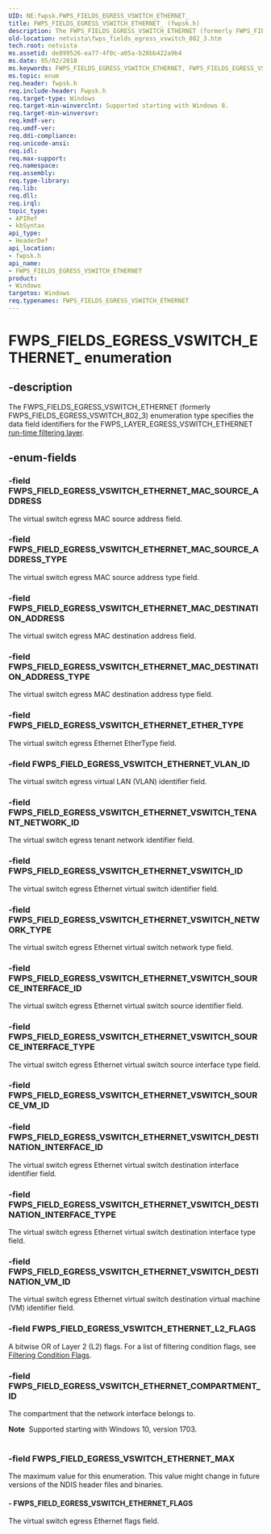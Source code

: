 ```yaml
---
UID: NE:fwpsk.FWPS_FIELDS_EGRESS_VSWITCH_ETHERNET_
title: FWPS_FIELDS_EGRESS_VSWITCH_ETHERNET_ (fwpsk.h)
description: The FWPS_FIELDS_EGRESS_VSWITCH_ETHERNET (formerly FWPS_FIELDS_EGRESS_VSWITCH_802_3) enumeration type specifies the data field identifiers for the FWPS_LAYER_EGRESS_VSWITCH_ETHERNET run-time filtering layer.
old-location: netvista\fwps_fields_egress_vswitch_802_3.htm
tech.root: netvista
ms.assetid: de899526-ea77-4f0c-a05a-b28bb422a9b4
ms.date: 05/02/2018
ms.keywords: FWPS_FIELDS_EGRESS_VSWITCH_ETHERNET, FWPS_FIELDS_EGRESS_VSWITCH_ETHERNET enumeration [Network Drivers Starting with Windows Vista], FWPS_FIELDS_EGRESS_VSWITCH_ETHERNET_, FWPS_FIELD_EGRESS_VSWITCH_ETHERNET_ETHER_TYPE, FWPS_FIELD_EGRESS_VSWITCH_ETHERNET_FLAGS, FWPS_FIELD_EGRESS_VSWITCH_ETHERNET_MAC_DESTINATION_ADDRESS, FWPS_FIELD_EGRESS_VSWITCH_ETHERNET_MAC_DESTINATION_ADDRESS_TYPE, FWPS_FIELD_EGRESS_VSWITCH_ETHERNET_MAC_SOURCE_ADDRESS, FWPS_FIELD_EGRESS_VSWITCH_ETHERNET_MAC_SOURCE_ADDRESS_TYPE, FWPS_FIELD_EGRESS_VSWITCH_ETHERNET_MAX, FWPS_FIELD_EGRESS_VSWITCH_ETHERNET_VLAN_ID, FWPS_FIELD_EGRESS_VSWITCH_ETHERNET_VSWITCH_DESTINATION_INTERFACE_ID, FWPS_FIELD_EGRESS_VSWITCH_ETHERNET_VSWITCH_DESTINATION_INTERFACE_TYPE, FWPS_FIELD_EGRESS_VSWITCH_ETHERNET_VSWITCH_DESTINATION_VM_ID, FWPS_FIELD_EGRESS_VSWITCH_ETHERNET_VSWITCH_ID, FWPS_FIELD_EGRESS_VSWITCH_ETHERNET_VSWITCH_NETWORK_TYPE, FWPS_FIELD_EGRESS_VSWITCH_ETHERNET_VSWITCH_SOURCE_INTERFACE_ID, FWPS_FIELD_EGRESS_VSWITCH_ETHERNET_VSWITCH_SOURCE_INTERFACE_TYPE, FWPS_FIELD_EGRESS_VSWITCH_ETHERNET_VSWITCH_TENANT_NETWORK_ID, fwpsk/FWPS_FIELDS_EGRESS_VSWITCH_ETHERNET, fwpsk/FWPS_FIELD_EGRESS_VSWITCH_ETHERNET_ETHER_TYPE, fwpsk/FWPS_FIELD_EGRESS_VSWITCH_ETHERNET_FLAGS, fwpsk/FWPS_FIELD_EGRESS_VSWITCH_ETHERNET_MAC_DESTINATION_ADDRESS, fwpsk/FWPS_FIELD_EGRESS_VSWITCH_ETHERNET_MAC_DESTINATION_ADDRESS_TYPE, fwpsk/FWPS_FIELD_EGRESS_VSWITCH_ETHERNET_MAC_SOURCE_ADDRESS, fwpsk/FWPS_FIELD_EGRESS_VSWITCH_ETHERNET_MAC_SOURCE_ADDRESS_TYPE, fwpsk/FWPS_FIELD_EGRESS_VSWITCH_ETHERNET_MAX, fwpsk/FWPS_FIELD_EGRESS_VSWITCH_ETHERNET_VLAN_ID, fwpsk/FWPS_FIELD_EGRESS_VSWITCH_ETHERNET_VSWITCH_DESTINATION_INTERFACE_ID, fwpsk/FWPS_FIELD_EGRESS_VSWITCH_ETHERNET_VSWITCH_DESTINATION_INTERFACE_TYPE, fwpsk/FWPS_FIELD_EGRESS_VSWITCH_ETHERNET_VSWITCH_DESTINATION_VM_ID, fwpsk/FWPS_FIELD_EGRESS_VSWITCH_ETHERNET_VSWITCH_ID, fwpsk/FWPS_FIELD_EGRESS_VSWITCH_ETHERNET_VSWITCH_NETWORK_TYPE, fwpsk/FWPS_FIELD_EGRESS_VSWITCH_ETHERNET_VSWITCH_SOURCE_INTERFACE_ID, fwpsk/FWPS_FIELD_EGRESS_VSWITCH_ETHERNET_VSWITCH_SOURCE_INTERFACE_TYPE, fwpsk/FWPS_FIELD_EGRESS_VSWITCH_ETHERNET_VSWITCH_TENANT_NETWORK_ID, netvista.fwps_fields_egress_vswitch_802_3
ms.topic: enum
req.header: fwpsk.h
req.include-header: Fwpsk.h
req.target-type: Windows
req.target-min-winverclnt: Supported starting with Windows 8.
req.target-min-winversvr: 
req.kmdf-ver: 
req.umdf-ver: 
req.ddi-compliance: 
req.unicode-ansi: 
req.idl: 
req.max-support: 
req.namespace: 
req.assembly: 
req.type-library: 
req.lib: 
req.dll: 
req.irql: 
topic_type:
- APIRef
- kbSyntax
api_type:
- HeaderDef
api_location:
- fwpsk.h
api_name:
- FWPS_FIELDS_EGRESS_VSWITCH_ETHERNET
product:
- Windows
targetos: Windows
req.typenames: FWPS_FIELDS_EGRESS_VSWITCH_ETHERNET
---
```


# FWPS_FIELDS_EGRESS_VSWITCH_ETHERNET_ enumeration


## -description


The FWPS_FIELDS_EGRESS_VSWITCH_ETHERNET (formerly FWPS_FIELDS_EGRESS_VSWITCH_802_3) enumeration type specifies the data field identifiers for the
 FWPS_LAYER_EGRESS_VSWITCH_ETHERNET 
 <a href="https://docs.microsoft.com/windows/desktop/FWP/management-filtering-layer-identifiers-">run-time filtering layer</a>.


## -enum-fields




### -field FWPS_FIELD_EGRESS_VSWITCH_ETHERNET_MAC_SOURCE_ADDRESS

The virtual switch egress MAC source address field.


### -field FWPS_FIELD_EGRESS_VSWITCH_ETHERNET_MAC_SOURCE_ADDRESS_TYPE

The virtual switch egress MAC source address type field.


### -field FWPS_FIELD_EGRESS_VSWITCH_ETHERNET_MAC_DESTINATION_ADDRESS

The virtual switch egress MAC destination address field.


### -field FWPS_FIELD_EGRESS_VSWITCH_ETHERNET_MAC_DESTINATION_ADDRESS_TYPE

The virtual switch egress MAC destination address type field.


### -field FWPS_FIELD_EGRESS_VSWITCH_ETHERNET_ETHER_TYPE

The virtual switch egress Ethernet EtherType field.


### -field FWPS_FIELD_EGRESS_VSWITCH_ETHERNET_VLAN_ID

The virtual switch egress virtual LAN (VLAN) identifier field.


### -field FWPS_FIELD_EGRESS_VSWITCH_ETHERNET_VSWITCH_TENANT_NETWORK_ID

The virtual switch egress tenant network identifier field.


### -field FWPS_FIELD_EGRESS_VSWITCH_ETHERNET_VSWITCH_ID

The virtual switch egress Ethernet virtual switch identifier field.


### -field FWPS_FIELD_EGRESS_VSWITCH_ETHERNET_VSWITCH_NETWORK_TYPE

The virtual switch egress Ethernet virtual switch network type field.


### -field FWPS_FIELD_EGRESS_VSWITCH_ETHERNET_VSWITCH_SOURCE_INTERFACE_ID

The virtual switch egress Ethernet virtual switch source identifier field.


### -field FWPS_FIELD_EGRESS_VSWITCH_ETHERNET_VSWITCH_SOURCE_INTERFACE_TYPE

The virtual switch egress Ethernet virtual switch source interface type field.


### -field FWPS_FIELD_EGRESS_VSWITCH_ETHERNET_VSWITCH_SOURCE_VM_ID


### -field FWPS_FIELD_EGRESS_VSWITCH_ETHERNET_VSWITCH_DESTINATION_INTERFACE_ID

The virtual switch egress Ethernet virtual switch destination interface identifier field.


### -field FWPS_FIELD_EGRESS_VSWITCH_ETHERNET_VSWITCH_DESTINATION_INTERFACE_TYPE

The virtual switch egress Ethernet virtual switch destination interface type field.


### -field FWPS_FIELD_EGRESS_VSWITCH_ETHERNET_VSWITCH_DESTINATION_VM_ID

The virtual switch egress Ethernet virtual switch destination virtual machine (VM) identifier field.


### -field FWPS_FIELD_EGRESS_VSWITCH_ETHERNET_L2_FLAGS

A bitwise OR of Layer 2 (L2) flags. For a list of filtering condition flags, see [Filtering Condition Flags](https://docs.microsoft.com/windows/desktop/FWP/filtering-condition-flags-).

### -field FWPS_FIELD_EGRESS_VSWITCH_ETHERNET_COMPARTMENT_ID

The compartment that the network interface belongs to.

<div class="alert"><b>Note</b>  Supported starting with Windows 10, version 1703.</div>
<div> </div>

### -field FWPS_FIELD_EGRESS_VSWITCH_ETHERNET_MAX

The maximum value for this enumeration. This value might change in future versions of the NDIS header files and binaries.


#### - FWPS_FIELD_EGRESS_VSWITCH_ETHERNET_FLAGS

The virtual switch egress Ethernet flags field.

